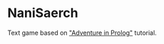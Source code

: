 # NaniSaerch
Text game based on ["Adventure in Prolog"](https://www.amzi.com/AdventureInProlog/index.php) tutorial.
